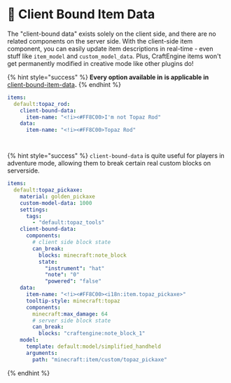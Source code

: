 # 🔢 Client Bound Item Data

The "client-bound data" exists solely on the client side, and there are no related components on the server side. With the client-side item component, you can easily update item descriptions in real-time - even stuff like `item_model` and `custom_model_data`. Plus, CraftEngine items won't get permanently modified in creative mode like other plugins do!

{% hint style="success" %}
**Every option available in** [](<> "mention") **is applicable in** [client-bound-item-data](client-bound-item-data "mention")**.**
{% endhint %}

```yaml
items:
  default:topaz_rod:
    client-bound-data:
      item-name: "<!i><#FF8C00>I'm not Topaz Rod"
    data:
      item-name: "<!i><#FF8C00>Topaz Rod"
```

<figure><img src="https://1836335287-files.gitbook.io/~/files/v0/b/gitbook-x-prod.appspot.com/o/spaces%2FOgvQ1fEJPROp7131PPlK%2Fuploads%2FosV8ncsaaP8TTpxBwTP8%2Fimage.png?alt=media&#x26;token=e06087ae-9871-4577-96d2-67f4a6e25fa7" alt=""><figcaption></figcaption></figure>

<figure><img src="https://1836335287-files.gitbook.io/~/files/v0/b/gitbook-x-prod.appspot.com/o/spaces%2FOgvQ1fEJPROp7131PPlK%2Fuploads%2FXZ8JiAryf19y0MtzHlor%2Fimage.png?alt=media&#x26;token=4e44fefa-ba07-44f0-b939-564c9d7e8722" alt=""><figcaption></figcaption></figure>

{% hint style="success" %}
`client-bound-data` is quite useful for players in adventure mode, allowing them to break certain real custom blocks on serverside.

```yaml
items:
  default:topaz_pickaxe:
    material: golden_pickaxe
    custom-model-data: 1000
    settings:
      tags:
        - "default:topaz_tools"
    client-bound-data:
      components:
        # client side block state
        can_break:
          blocks: minecraft:note_block
          state:
            "instrument": "hat"
            "note": "0"
            "powered": "false"
    data:
      item-name: "<!i><#FF8C00><i18n:item.topaz_pickaxe>"
      tooltip-style: minecraft:topaz
      components:
        minecraft:max_damage: 64
        # server side block state
        can_break:
          blocks: "craftengine:note_block_1"
    model:
      template: default:model/simplified_handheld
      arguments:
        path: "minecraft:item/custom/topaz_pickaxe"
```

{% endhint %}
